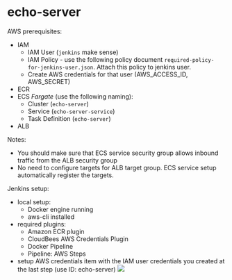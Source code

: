 # echo-server

AWS prerequisites:
* IAM
    * IAM User (`jenkins` make sense)
    * IAM Policy - use the following policy document `required-policy-for-jenkins-user.json`. Attach this policy to jenkins user.
    * Create AWS credentials for that user (AWS_ACCESS_ID, AWS_SECRET)
* ECR
* ECS *Fargate* (use the following naming): 
    * Cluster (`echo-server`)
    * Service (`echo-server-service`)
    * Task Definition (`echo-server`)
* ALB

Notes: 
* You should make sure that ECS service security group allows inbound traffic from the ALB security group
* No need to configure targets for ALB target group. ECS service setup automatically register the targets.

Jenkins setup:
* local setup:
    * Docker engine running
    * aws-cli installed
* required plugins:
    * Amazon ECR plugin
    * CloudBees AWS Credentials Plugin
    * Docker Pipeline
    * Pipeline: AWS Steps
* setup AWS credentials item with the IAM user credentials you created at the last step (use ID: echo-server)
![](https://blog.mikesir87.io/images/ecr-addingCredentialsToJenkins.png)

